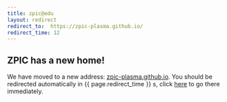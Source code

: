 ```yaml
---
title: zpic@edu
layout: redirect
redirect_to:  https://zpic-plasma.github.io/
redirect_time: 12
---
```


## ZPIC has a new home!

We have moved to a new address: [zpic-plasma.github.io](https://zpic-plasma.github.io). You should be redirected automatically in {{ page.redirect_time }} s, click [here](https://zpic-plasma.github.io) to go there immediately.
